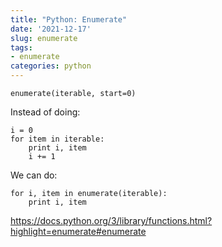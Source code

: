 ```yaml
---
title: "Python: Enumerate"
date: '2021-12-17'
slug: enumerate
tags:
- enumerate
categories: python
---
```


`enumerate(iterable, start=0)`

Instead of doing:

```
i = 0 
for item in iterable: 
    print i, item 
    i += 1
```

We can do:

```
for i, item in enumerate(iterable):
    print i, item
```

https://docs.python.org/3/library/functions.html?highlight=enumerate#enumerate
